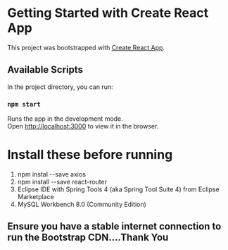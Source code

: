 # Getting Started with Create React App

This project was bootstrapped with [Create React App](https://github.com/facebook/create-react-app).

## Available Scripts

In the project directory, you can run:

### `npm start`

Runs the app in the development mode.\
Open [http://localhost:3000](http://localhost:3000) to view it in the browser.


# Install these before running

1. npm instal --save axios
2. npm install --save react-router
3. Eclipse IDE with Spring Tools 4 (aka Spring Tool Suite 4) from Eclipse Marketplace
4. MySQL Workbench 8.0 (Community Edition)

## Ensure you have a stable internet connection to run the Bootstrap CDN....Thank You 
